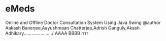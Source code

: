 # eMeds
Online and Offline Doctor Consultation System Using Java Swing
@author Aakash Banerjee,Aayushmaan Chatterjee,Adrish Ganguly,Akash Adhikary....................../
AAAA BBBB rrrr